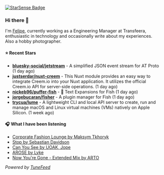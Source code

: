 <a href="https://starsense.app/developer-types" target="_blank"><img src="https://starsense.app/api/badge/?user=valtlfelipe" alt="StarSense Badge"></a>

### Hi there 👋

I'm [Felipe](https://felipevm.com), currently working as a Engineering Manager at Transfeera, enthusiastic in technology and occasionally write about my experiences. Also a hobby photographer.

#### ⭐ Recent Stars
- **[bluesky-social/jetstream](https://github.com/bluesky-social/jetstream)** - A simplified JSON event stream for AT Proto (1 day ago)
- **[justserdar/nuxt-creem](https://github.com/justserdar/nuxt-creem)** - This Nuxt module provides an easy way to integrate Creem.io into your Nuxt application. It utilizes the official Creem.io API for server-side operations. (1 day ago)
- **[nickeb96/puffer-fish](https://github.com/nickeb96/puffer-fish)** - 🐡 Text Expansions for Fish (1 day ago)
- **[jorgebucaran/fisher](https://github.com/jorgebucaran/fisher)** - A plugin manager for Fish (1 day ago)
- **[trycua/lume](https://github.com/trycua/lume)** - A lightweight CLI and local API server to create, run and manage macOS and Linux virtual machines (VMs) natively on Apple Silicon. (1 week ago)

#### 🎧 What I have been listening
- [Corporate Fashion Lounge by Maksym Tkhoryk](https://open.spotify.com/track/6c0rZdGOLrdW822y8qriIa)
- [Stop by Sebastian Davidson](https://open.spotify.com/track/1j42mGbNyyMGJIoKfoT4nP)
- [Can You See by UOAK, Jope](https://open.spotify.com/track/7CRdvO49IiymJSzodIur4f)
- [AROSE by Lyke](https://open.spotify.com/track/1TlFcqw1hBb3VOx5VFTiuV)
- [Now You&#39;re Gone - Extended Mix by ARTO](https://open.spotify.com/track/1x27NXP1zCx00Hyy9rc2bK)

_Powered by [TuneFeed](https://tunefeed.app?ref=github.com)_


